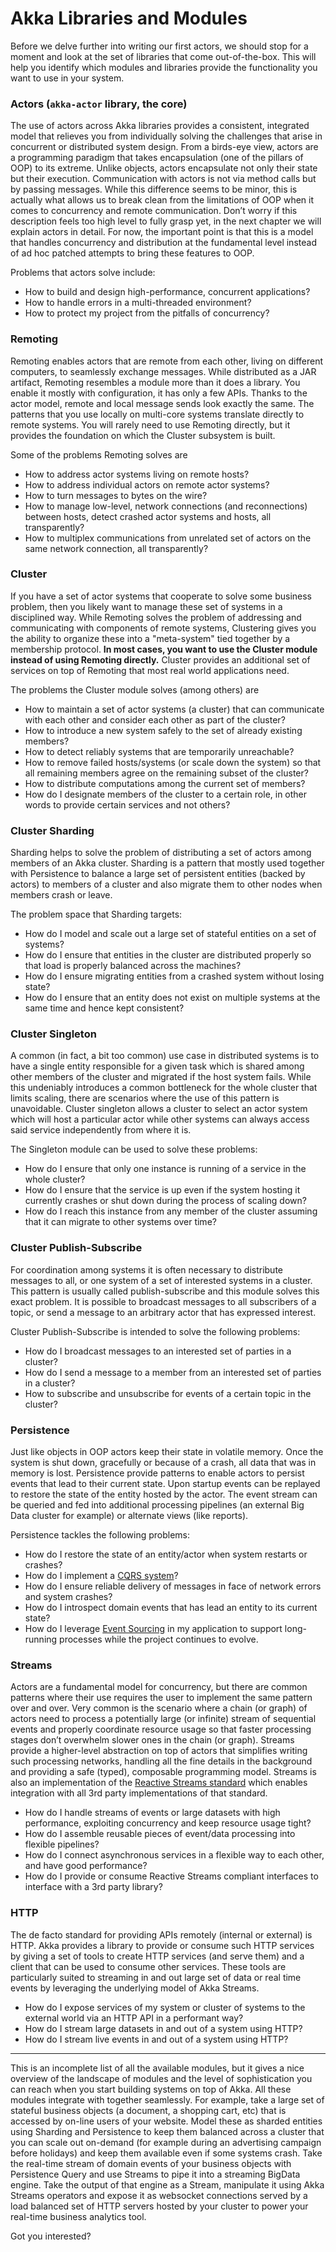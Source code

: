 # Akka Libraries and Modules

Before we delve further into writing our first actors, we should stop for a moment and look at the set of libraries 
that come out-of-the-box. This will help you identify which modules and libraries provide the functionality you 
want to use in your system. 

### Actors (`akka-actor` library, the core) 

The use of actors across Akka libraries provides a consistent, integrated model that relieves you from individually 
solving the challenges that arise in concurrent or distributed system design. From a birds-eye view, 
actors are a programming paradigm that takes encapsulation (one of the pillars of OOP) to its extreme. 
Unlike objects, actors encapsulate not only their 
state but their execution. Communication with actors is not via method calls but by passing messages. While this 
difference seems to be minor, this is actually what allows us to break clean from the limitations of OOP when it 
comes to concurrency and remote communication. Don’t worry if this description feels too high level to fully grasp 
yet, in the next chapter we will explain actors in detail. For now, the important point is that this is a model that 
handles concurrency and distribution at the fundamental level instead of ad hoc patched attempts to bring these 
features to OOP.

Problems that actors solve include:

* How to build and design high-performance, concurrent applications?
* How to handle errors in a multi-threaded environment?
* How to protect my project from the pitfalls of concurrency?

### Remoting

Remoting enables actors that are remote from each other, living on different computers, to seamlessly exchange messages. 
While distributed as a JAR artifact, Remoting resembles a module more than it does a library. You enable it mostly 
with configuration, it has only a few APIs. Thanks to the actor model, remote and local message sends look exactly the 
same. The patterns that you use locally on multi-core systems translate directly to remote systems. 
You will rarely need to use Remoting directly, but it provides the foundation on which the Cluster subsystem is built.
 
Some of the problems Remoting solves are

* How to address actor systems living on remote hosts?
* How to address individual actors on remote actor systems?
* How to turn messages to bytes on the wire?
* How to manage low-level, network connections (and reconnections) between hosts, detect crashed actor systems and hosts, 
  all transparently?
* How to multiplex communications from unrelated set of actors on the same network connection, all transparently?

### Cluster

If you have a set of actor systems that cooperate to solve some business problem, then you likely want to manage these set of 
systems in a disciplined way. While Remoting solves the problem of addressing and communicating with components of 
remote systems, Clustering gives you the ability to organize these into a "meta-system" tied together by a membership
protocol. **In most cases, you want to use the Cluster module instead of using Remoting directly.** 
Cluster provides an additional set of services on top of Remoting that most real world applications need. 

The problems the Cluster module solves (among others) are

* How to maintain a set of actor systems (a cluster) that can communicate with each other and consider each other as part of the cluster?
* How to introduce a new system safely to the set of already existing members?
* How to detect reliably systems that are temporarily unreachable?
* How to remove failed hosts/systems (or scale down the system) so that all remaining members agree on the remaining subset of the cluster?
* How to distribute computations among the current set of members?
* How do I designate members of the cluster to a certain role, in other words to provide certain services and not others?

### Cluster Sharding

Sharding helps to solve the problem of distributing a set of actors among members of an Akka cluster.
Sharding is a pattern that mostly used together with Persistence to balance a large set of persistent entities 
(backed by actors) to members of a cluster and also migrate them to other nodes when members crash or leave.
 
The problem space that Sharding targets:

* How do I model and scale out a large set of stateful entities on a set of systems?
* How do I ensure that entities in the cluster are distributed properly so that load is properly balanced across the machines?
* How do I ensure migrating entities from a crashed system without losing state?
* How do I ensure that an entity does not exist on multiple systems at the same time and hence kept consistent?

### Cluster Singleton

A common (in fact, a bit too common) use case in distributed systems is to have a single entity responsible 
for a given task which is shared among other members of the cluster and migrated if the host system fails. 
While this undeniably introduces a common bottleneck for the whole cluster that limits scaling,
there are scenarios where the use of this pattern is unavoidable. Cluster singleton allows a cluster to select an
actor system which will host a particular actor while other systems can always access said service independently from 
where it is.

The Singleton module can be used to solve these problems:

* How do I ensure that only one instance is running of a service in the whole cluster?
* How do I ensure that the service is up even if the system hosting it currently crashes or shut down during the process of scaling down?
* How do I reach this instance from any member of the cluster assuming that it can migrate to other systems over time?  

### Cluster Publish-Subscribe

For coordination among systems it is often necessary to distribute messages to all, or one system of a set of 
interested systems in a cluster. This pattern is usually called publish-subscribe and this module solves this exact 
problem. It is possible to broadcast messages to all subscribers of a topic, or send a message to an arbitrary actor that has expressed interest.

Cluster Publish-Subscribe is intended to solve the following problems:

* How do I broadcast messages to an interested set of parties in a cluster?
* How do I send a message to a member from an interested set of parties in a cluster?
* How to subscribe and unsubscribe for events of a certain topic in the cluster?

### Persistence

Just like objects in OOP actors keep their state in volatile memory. Once the system is shut down, gracefully or
because of a crash, all data that was in memory is lost. Persistence provide patterns to enable actors to persist 
events that lead to their current state. Upon startup events can be replayed to restore the state of the entity hosted 
by the actor. The event stream can be queried and fed into additional processing pipelines (an external Big Data 
cluster for example) or alternate views (like reports).
 
Persistence tackles the following problems:
 
* How do I restore the state of an entity/actor when system restarts or crashes?
* How do I implement a [CQRS system](https://msdn.microsoft.com/en-us/library/jj591573.aspx)?
* How do I ensure reliable delivery of messages in face of network errors and system crashes?
* How do I introspect domain events that has lead an entity to its current state?
* How do I leverage [Event Sourcing](https://martinfowler.com/eaaDev/EventSourcing.html) in my application to support long-running processes while the project continues to evolve.

### Streams

Actors are a fundamental model for concurrency, but there are common patterns where their use requires the user 
to implement the same pattern over and over. Very common is the scenario where a chain (or graph) of actors need to 
process a potentially large (or infinite) stream of sequential events and properly coordinate resource usage so that 
faster processing stages don’t overwhelm slower ones in the chain (or graph). Streams provide a higher-level 
abstraction on top of actors that simplifies writing such processing networks, handling all the fine details in the 
background and providing a safe (typed), composable programming model. Streams is also an implementation 
of the [Reactive Streams standard](http://www.reactive-streams.org) which enables integration with all 3rd 
party implementations of that standard.

* How do I handle streams of events or large datasets with high performance, exploiting concurrency and keep resource usage tight?
* How do I assemble reusable pieces of event/data processing into flexible pipelines?
* How do I connect asynchronous services in a flexible way to each other, and have good performance?
* How do I provide or consume Reactive Streams compliant interfaces to interface with a 3rd party library?

### HTTP

The de facto standard for providing APIs remotely (internal or external) is HTTP. Akka provides a library to provide or 
consume such HTTP services by giving a set of tools to create HTTP services (and serve them) and a client that can be 
used to consume other services. These tools are particularly suited to streaming in and out large set of data or real 
time events by leveraging the underlying model of Akka Streams.

* How do I expose services of my system or cluster of systems to the external world via an HTTP API in a performant way?
* How do I stream large datasets in and out of a system using HTTP?
* How do I stream live events in and out of a system using HTTP?

***

This is an incomplete list of all the available modules, but it gives a nice overview of the landscape of modules 
and the level of sophistication you can reach when you start building systems on top of Akka. All these modules 
integrate with together seamlessly. For example, take a large set of stateful business objects 
(a document, a shopping cart, etc) that is accessed by on-line users of your website. Model these as sharded 
entities using Sharding and Persistence to keep them balanced across a cluster that you can scale out on-demand 
(for example during an advertising campaign before holidays) and keep them available even if some systems crash. 
Take the real-time stream of domain events of your business objects with Persistence Query and use Streams to pipe 
it into a streaming BigData engine. Take the output of that engine as a Stream, manipulate it using Akka Streams 
operators and expose it as websocket connections served by a load balanced set of HTTP servers hosted by your cluster 
to power your real-time business analytics tool.
 
Got you interested?
